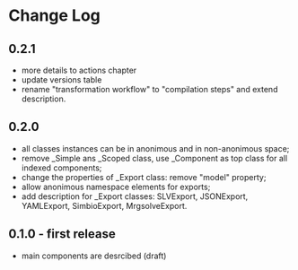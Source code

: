 # Change Log

## 0.2.1

- more details to actions chapter
- update versions table
- rename "transformation workflow" to "compilation steps" and extend description.

## 0.2.0

- all classes instances can be in anonimous and in non-anonimous space;
- remove _Simple ans _Scoped class, use _Component as top class for all indexed components;
- change the properties of _Export class: remove "model" property;
- allow anonimous namespace elements for exports;
- add description for _Export classes: SLVExport, JSONExport, YAMLExport, SimbioExport, MrgsolveExport.

## 0.1.0 - first release

- main components are desrcibed (draft)
